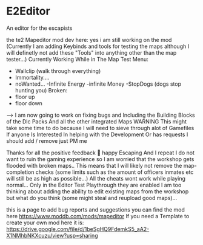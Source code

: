 # E2Editor
An editor for the escapists

the te2 Mapeditor mod dev here: yes i am still working on the mod 
(Currently I am adding Keybinds and tools for testing the maps although I will definetly not add these "Tools" into anything other than the map tester...)
Currently Working While in The Map Test Menu: 
- Wallclip (walk through everything)
- Immortality....
- noWanted...
-Infinite Energy
-infinite Money
-StopDogs (dogs stop hunting you)
Broken:
- floor up 
- floor down 

--> I am now going to work on fixing bugs and Including the Building Blocks of the Dlc Packs And all the other integrated Maps 
WARNING This might take some time to do because I will need to sieve through alot of Gamefiles 
If anyone Is Interested In helping with the Development Or has requests I should add / remove just PM me 

Thanks for all the positive feedback 🙂 
happy Escaping 
And I repeat I do not want to ruin the gaming experience so I am worried that the workshop gets flooded with broken maps.. 
This means that I will likely not remove the map-completion checks (some limits such as the amount of officers inmates etc will still be as high as possible...)
All the cheats wont work while playing normal... Only in the Editor Test Playthrough they are enabled
I am too thinking about adding the ability to edit existing maps from the workshop but what do you think (some might steal and reupload good maps)...


this is a page to add bug reports and suggestions
you can find the mod here
https://www.moddb.com/mods/mapeditor
If you need a Template to create your own mod here it is: https://drive.google.com/file/d/1beSgHQ9FdemkS5_aA2-X1NMhbNKXcuzu/view?usp=sharing
